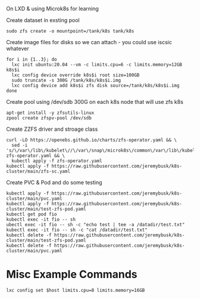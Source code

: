 On LXD & using Microk8s for learning

Create dataset in exsting pool
```
sudo zfs create -o mountpoint=/tank/k8s tank/k8s
```

Create image files for disks so we can attach - you could use iscsic whatever
```
for i in {1..3}; do
  lxc init ubuntu:20.04 --vm -c limits.cpu=6 -c limits.memory=12GB k8s$i
  lxc config device override k8s$i root size=100GB
  sudo truncate -s 300G /tank/k8s/k8s$i.img
  lxc config device add k8s$i zfs disk source=/tank/k8s/k8s$i.img
done
```

Create pool using /dev/sdb 300G on each k8s node that will use zfs k8s
```
apt-get install -y zfsutils-linux
zpool create zfspv-pool /dev/sdb
```

Create ZZFS driver and stroage class
```
curl -LO https://openebs.github.io/charts/zfs-operator.yaml && \
  sed -i 's/\/var\/lib\/kubelet\//\/var\/snap\/microk8s\/common\/var\/lib\/kubelet\//g' zfs-operator.yaml && \
  kubectl apply -f zfs-operator.yaml
kubectl apply -f https://raw.githubusercontent.com/jeremybusk/k8s-cluster/main/zfs-sc.yaml
```

Create PVC & Pod and do some testing
```
kubectl apply -f https://raw.githubusercontent.com/jeremybusk/k8s-cluster/main/pvc.yaml
kubectl apply -f https://raw.githubusercontent.com/jeremybusk/k8s-cluster/main/test-zfs-pod.yaml
kubectl get pod fio
kubectl exec -it fio -- sh
ubectl exec -it fio -- sh -c "echo test | tee -a /datadir/test.txt"
kubectl exec -it fio -- sh -c "cat /datadir/test.txt"
kubectl delete -f https://raw.githubusercontent.com/jeremybusk/k8s-cluster/main/test-zfs-pod.yaml
kubectl delete -f https://raw.githubusercontent.com/jeremybusk/k8s-cluster/main/pvc.yaml
```



# Misc Example Commands
```
lxc config set $host limits.cpu=8 limits.memory=16GB
```
